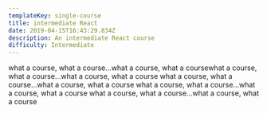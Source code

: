```yaml
---
templateKey: single-course
title: intermediate React
date: 2019-04-15T16:43:29.834Z
description: An intermediate React course
difficulty: Intermediate
---
```

what a course, what a course...what a course, what a coursewhat a course, what a course...what a course, what a course
what a course, what a course...what a course, what a course
what a course, what a course...what a course, what a course
what a course, what a course...what a course, what a course

